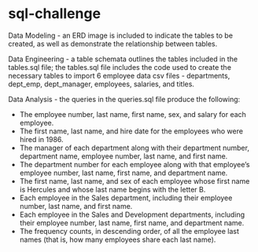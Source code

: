 # sql-challenge

Data Modeling - an ERD image is included to indicate the tables to be created, as well as demonstrate the relationship between tables.



Data Engineering - a table schemata outlines the tables included in the tables.sql file; the tables.sql file includes the code used to create the necessary tables to import 6 employee data csv files - departments, dept_emp, dept_manager, employees, salaries, and titles.




Data Analysis - the queries in the queries.sql file produce the following: 

- The employee number, last name, first name, sex, and salary for each employee.
- The first name, last name, and hire date for the employees who were hired in 1986.
- The manager of each department along with their department number, department name, employee number, last name, and first name.
- The department number for each employee along with that employee’s employee number, last name, first name, and department name.
- The first name, last name, and sex of each employee whose first name is Hercules and whose last name begins with the letter B.
- Each employee in the Sales department, including their employee number, last name, and first name.
- Each employee in the Sales and Development departments, including their employee number, last name, first name, and department name.
- The frequency counts, in descending order, of all the employee last names (that is, how many employees share each last name).


